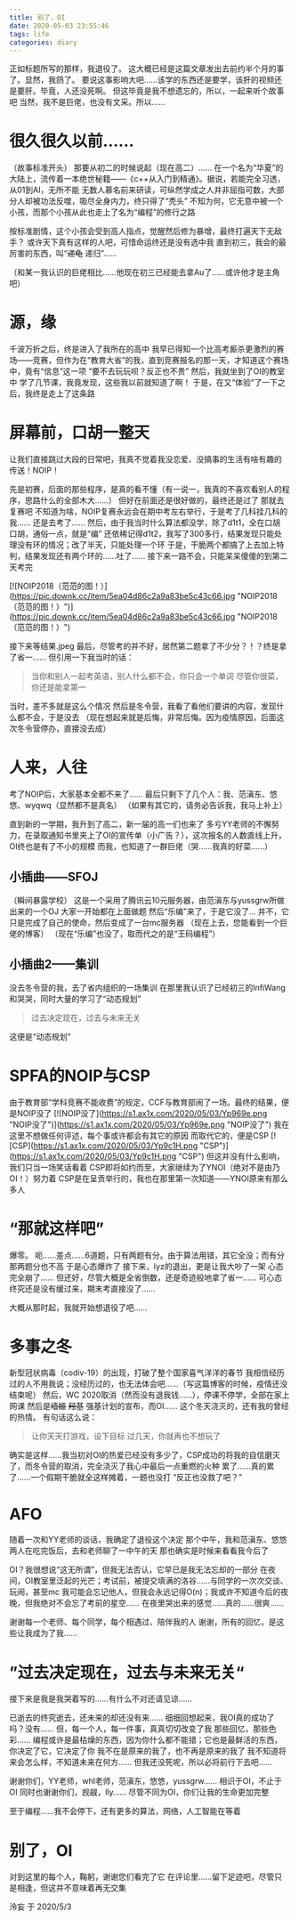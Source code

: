 ```yaml
---
title: 别了，OI
date: 2020-05-03 23:55:46
tags: life
categories: diary
---
```


正如标题所写的那样，我退役了。
这大概已经是这篇文章发出去前约半个月的事了。显然，我鸽了。
要说这事影响大吧……该学的东西还是要学，该肝的视频还是要肝。毕竟，人还没死啊。
但这毕竟是我不想遗忘的，所以，一起来听个故事吧
当然，我不是巨佬，也没有文采。所以……

# 很久很久以前……
（故事标准开头）
那要从初二的时候说起（现在高二）……
在一个名为“华夏”的大陆上，流传着一本绝世秘籍——《c++从入门到精通》。据说，若能完全习透，从01到AI，无所不能
无数人慕名前来研读，可纵然学成之人并非屈指可数，大部分人却被功法反噬，吸尽全身内力，终只得了“秃头”
不知为何，它无意中被一个小孩，而那个小孩从此也走上了名为“编程”的修行之路

按标准剧情，这个小孩会受到高人指点，觉醒然后修为暴增，最终打遍天下无敌手？
或许天下真有这样的人吧，可惜命运终还是没有选中我
直到初三，我会的最厉害的东西，叫“~~递龟~~ 递归”……

（和某一我认识的巨佬相比……他现在初三已经能去拿Au了……或许他才是主角吧）

# 源，缘
千波万折之后，终是进入了我所在的高中
我早已得知一个比高考厮杀更激烈的赛场——竞赛，但作为在“教育大省”的我，直到竞赛报名的那一天，才知道这个赛场中，竟有“信息”这一项
“要不去玩玩呗？反正也不贵”
然后，我就坐到了OI的教室中
学了几节课，我竟发现，这些我以前就知道了啊！
于是，在又“体验”了一下之后，我终是走上了这条路

# 屏幕前，口胡一整天
让我们直接跳过大段的日常吧，我真不觉着我没恋爱、没搞事的生活有啥有趣的
传送！NOIP！

先是初赛，后面的那些程序，是真的看不懂（有一说一，我真的不喜欢看别人的程序，思路什么的全部木大……）
但好在前面还是很好做的，最终还是过了
那就去复赛吧
不知道为啥，NOIP复赛永远会在期中考左右举行，于是考了几科挂几科的我……
还是去考了……
然后，由于我当时什么算法都没学，除了d1t1，全在口胡
口胡，通俗一点，就是“编”
还依稀记得d1t2，我写了300多行，结果发现只能处理没有环的情况；改了半天，只能处理一个环
于是，干脆两个都搞了上去加上特判，结果发现还有两个环的……吐了……
接下来一路不会，只能呆呆傻傻的到第二天考完

[![NOIP2018（范范的图！）](https://pic.downk.cc/item/5ea04d86c2a9a83be5c43c66.jpg \"NOIP2018（范范的图！）\")](https://pic.downk.cc/item/5ea04d86c2a9a83be5c43c66.jpg \"NOIP2018（范范的图！）\")

接下来等结果.jpeg
最后，尽管考的并不好，居然第二题拿了不少分？！？终是拿了省一……
但引用一下我当时的话：
> 当你和别人一起考英语，别人什么都不会，你只会一个单词
> 尽管你很菜，你还是能拿第一

当时，差不多就是这么个情况
然后是冬令营，我看了看他们要讲的内容，发现什么都不会，于是没去
（现在想起来就是后悔，非常后悔。因为疫情原因，后面这次冬令营停办，直接没去成）

# 人来，人往
考了NOIP后，大家基本全都不来了……
最后只剩下了几个人：我、范滇东、悠悠、wyqwq（显然都不是真名）
（如果有其它的，请务必告诉我，我马上补上）

直到新的一学期，我升到了高二，新一届的高一们也来了
多亏YY老师的不懈努力，在录取通知书里夹上了OI的宣传单（小广告？），这次报名的人数直线上升，OI终也是有了不小的规模
而我，也知道了一群巨佬（哭……我真的好菜……）

## 小插曲——SFOJ
（瞬间暴露学校）
这是一个采用了腾讯云10元服务器，由范滇东与yussgrw所做出来的一个OJ
大家一开始都在上面做题
然后“乐编”来了，于是它没了…
并不，它只是完成了自己的使命，然后变成了一台mc服务器
（现在上去，您能看到一个巨佬的博客）
（现在“乐编”也没了，取而代之的是“王码编程”）

## 小插曲2——集训
没去冬令营的我，去了省内组织的一场集训
在那里我认识了已经初三的InfiWang和哭哭，同时大量的学习了“动态规划”
> 过去决定现在，过去与未来无关

这便是“动态规划”

# SPFA的NOIP与CSP
由于教育部“学科竞赛不能收费”的规定，CCF与教育部闹了一场。最终的结果，便是NOIP没了
[![NOIP没了](https://s1.ax1x.com/2020/05/03/Yp969e.png \"NOIP没了\")](https://s1.ax1x.com/2020/05/03/Yp969e.png \"NOIP没了\")
我在这里不想做任何评述，每个事或许都会有其它的原因
而取代它的，便是CSP
[![CSP](https://s1.ax1x.com/2020/05/03/Yp9c1H.png \"CSP\")](https://s1.ax1x.com/2020/05/03/Yp9c1H.png \"CSP\")
但这并没有什么影响，我们只当一场笑话看着
CSP即将如约而至，大家继续为了YNOI（绝对不是由乃OI！）努力着
CSP是在呈贡举行的，我也在那里第一次知道——YNOI原来有那么多人

# “那就这样吧”
爆零。
呃……差点……6道题，只有两题有分。由于算法用错，其它全没；而有分那两题分也不高
于是心态爆炸了
接下来，lyz的退出，更是让我大吵了一架
心态完全崩了……
但还好，尽管大概是全省倒数，还是奇迹般地拿了省一……
可心态终究还是没有缓过来，期末考直接没了……

大概从那时起，我就开始想退役了吧……

# 多事之冬
新型冠状病毒（codiv-19）的出现，打破了整个国家喜气洋洋的春节
我相信经历过的人不用我说；没经历过的，也无法体会吧……（写这篇博客的时候，疫情还没结束呢）
然后，WC 2020取消（然而没有退我钱……），停课不停学，全部在家上网课
然后是~~墙姬~~ ~~羟基~~ 强基计划的宣布，而OI……
这个冬天浇灭的，还有我的曾经的热情。
有句话这么说：
> 让你天天打游戏，设下目标
> 过几天，你就再也不想玩了

确实是这样……我当初对OI的热爱已经没有多少了，CSP成功的将我的自信磨灭了，而冬令营的取消，完全浇灭了我心中最后一点重燃的火种
累了……真的累了……一个假期干脆就全这样摊着，一题也没打
“反正也没救了吧？”

# AFO
随着一次和YY老师的谈话，我确定了退役这个决定
那个中午，我和范滇东、悠悠两人在吃完饭后，去和老师聊了一中午的天
那也确实是时候来看看我今后了

OI？我很想说“这无所谓”，但我无法否认，它早已是我无法忘却的一部分
在夜间，OI教室里泛起的光芒；考试前，被提交填满的洛谷……与同学的一次次交谈、玩闹，甚至mc
我可能会忘记他人，但我会永远记得O(n)；我或许不知道今后的夜晚，但我绝对不会忘了考前的星空……
在夜里哭出来的感觉……真的……很爽……

谢谢每一个老师、每个同学，每个相遇过、陪伴我的人
谢谢，所有的回忆，是这些让我成为了我……

# ”过去决定现在，过去与未来无关“
接下来是我是我哭着写的……有什么不对还请见谅……

已逝去的终究逝去，还未来的却还没有来……
细细回想起来，我OI真的成功了吗？没有……
但，每一个人，每一件事，真真切切改变了我
那些回忆，那些色彩……
编程或许是最枯燥的东西，因为你什么都不能错；它也是最鲜活的东西，你决定了它，它决定了你
我不在是原来的我了，也不再是原来的我了
我不知道将来会怎么样，不知道未来在何方……
但我还没死呢，所以必将前行下去吧……

谢谢你们，YY老师，whl老师，范滇东，悠悠，yussgrw……
相识于OI，不止于OI
同时也谢谢你们，觊觎，lly……
尽管不同为OI，你们让我的生命更加完整

至于编程……我不会停下，还有更多的算法，网络，人工智能在等着

# 别了，OI

对到这里的每个人，鞠躬，谢谢您们看完了它
在评论里……留下足迹吧，尽管只是相逢，但这并不意味着再无交集

泠妄 于 2020/5/3